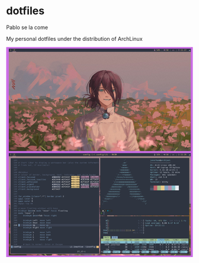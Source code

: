 # dotfiles
Pablo se la come

My personal dotfiles under the distribution of ArchLinux

![alt text](https://github.com/JonathanGDiaz/dotfiles/blob/main/img/firstRice.png?raw=true)
